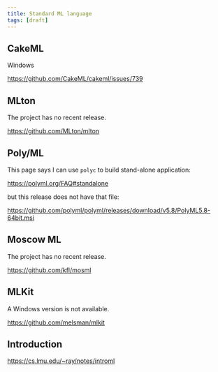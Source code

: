```yaml
---
title: Standard ML language
tags: [draft]
---
```


## CakeML

Windows

<https://github.com/CakeML/cakeml/issues/739>

## MLton

The project has no recent release.

<https://github.com/MLton/mlton>

## Poly/ML

This page says I can use `polyc` to build stand-alone application:

<https://polyml.org/FAQ#standalone>

but this release does not have that file:

<https://github.com/polyml/polyml/releases/download/v5.8/PolyML5.8-64bit.msi>

## Moscow ML

The project has no recent release.

<https://github.com/kfl/mosml>

## MLKit

A Windows version is not available.

<https://github.com/melsman/mlkit>

## Introduction

<https://cs.lmu.edu/~ray/notes/introml>
